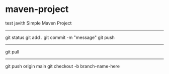 # maven-project
test javith
Simple Maven Project


-----

git status
git add .
git commit -m "message"
git push

------
git pull

-----

git push origin main
git checkout -b branch-name-here
